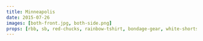 ```yaml
---
title: Minneapolis
date: 2015-07-26
images: [both-front.jpg, both-side.png]
props: [rbb, sb, red-chucks, rainbow-tshirt, bondage-gear, white-shorts-red-stripe, harley-jacket, sombrero, studded-black-choker, earrings, aviators, pearl-necklace, rainbow-background, guitar, yellow-happy-sticker, green-mic, trumpet, freddie-mustache, orange-happy-sticker]
---
```

